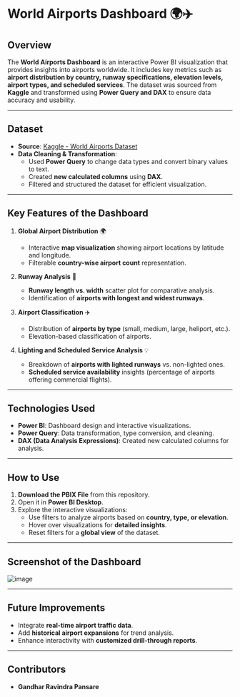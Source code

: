 # **World Airports Dashboard 🌍✈️**

## **Overview**
The **World Airports Dashboard** is an interactive Power BI visualization that provides insights into airports worldwide. It includes key metrics such as **airport distribution by country, runway specifications, elevation levels, airport types, and scheduled services**. The dataset was sourced from **Kaggle** and transformed using **Power Query and DAX** to ensure data accuracy and usability.

---

## **Dataset**
- **Source**: [Kaggle - World Airports Dataset](https://www.kaggle.com/datasets/mexwell/world-airports?resource=download)
- **Data Cleaning & Transformation**:
  - Used **Power Query** to change data types and convert binary values to text.
  - Created **new calculated columns** using **DAX**.
  - Filtered and structured the dataset for efficient visualization.

---

## **Key Features of the Dashboard**
1. **Global Airport Distribution** 🌍  
   - Interactive **map visualization** showing airport locations by latitude and longitude.
   - Filterable **country-wise airport count** representation.

2. **Runway Analysis** 🛫  
   - **Runway length vs. width** scatter plot for comparative analysis.
   - Identification of **airports with longest and widest runways**.

3. **Airport Classification** ✈️  
   - Distribution of **airports by type** (small, medium, large, heliport, etc.).
   - Elevation-based classification of airports.

4. **Lighting and Scheduled Service Analysis** 💡  
   - Breakdown of **airports with lighted runways** vs. non-lighted ones.
   - **Scheduled service availability** insights (percentage of airports offering commercial flights).

---

## **Technologies Used**
- **Power BI**: Dashboard design and interactive visualizations.
- **Power Query**: Data transformation, type conversion, and cleaning.
- **DAX (Data Analysis Expressions)**: Created new calculated columns for analysis.

---

## **How to Use**
1. **Download the PBIX File** from this repository.
2. Open it in **Power BI Desktop**.
3. Explore the interactive visualizations:
   - Use filters to analyze airports based on **country, type, or elevation**.
   - Hover over visualizations for **detailed insights**.
   - Reset filters for a **global view** of the dataset.

---

## **Screenshot of the Dashboard**
![image](https://github.com/user-attachments/assets/49ae511e-9403-4053-a357-d5598bf32311)


---

## **Future Improvements**
- Integrate **real-time airport traffic data**.
- Add **historical airport expansions** for trend analysis.
- Enhance interactivity with **customized drill-through reports**.

---

## **Contributors**
- **Gandhar Ravindra Pansare**  

